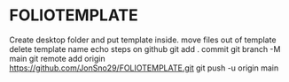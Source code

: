 # FOLIOTEMPLATE
Create desktop folder and put template inside.
move files out of template
delete template name
echo steps on github
git add .
commit
git branch -M main
git remote add origin <https://github.com/JonSno29/FOLIOTEMPLATE.git>
git push -u origin main
